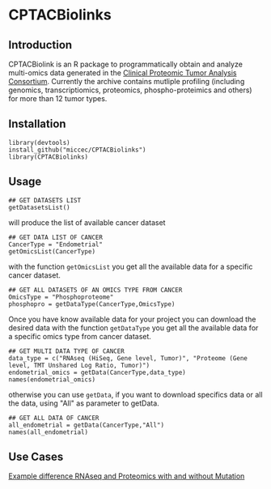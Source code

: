 # CPTACBiolinks
## Introduction
CPTACBiolink is an R package to programmatically obtain and analyze multi-omics data generated in the  [Clinical Proteomic Tumor Analysis Consortium](https://proteomics.cancer.gov/programs/cptac).
Currently the archive contains mutliple profiling (including genomics, transcriptiomics, proteomics, phospho-proteimics and others) for more than 12 tumor types.
## Installation
```
library(devtools)
install_github("miccec/CPTACBiolinks")
library(CPTACBiolinks)
```

## Usage

```
## GET DATASETS LIST
getDatasetsList()
```
will produce the list of available cancer dataset

```
## GET DATA LIST OF CANCER
CancerType = "Endometrial"
getOmicsList(CancerType)

```
with the function `getOmicsList` you get all the available data for a specific cancer dataset.

```
## GET ALL DATASETS OF AN OMICS TYPE FROM CANCER
OmicsType = "Phosphoproteome"
phosphopro = getDataType(CancerType,OmicsType)
```

Once you have know available data for your  project you can download the desired data with the function `getDataType` you get all the available data for a specific omics type from cancer dataset.

```
## GET MULTI DATA TYPE OF CANCER
data_type = c("RNAseq (HiSeq, Gene level, Tumor)", "Proteome (Gene level, TMT Unshared Log Ratio, Tumor)")
endometrial_omics = getData(CancerType,data_type)
names(endometrial_omics)
```
otherwise you can use ```getData```, if you want to download specifics data or all the data, using "All" as parameter to getData.

```
## GET ALL DATA OF CANCER
all_endometrial = getData(CancerType,"All")
names(all_endometrial)
```

## Use Cases

[Example difference RNAseq and Proteomics with and without Mutation](https://github.com/miccec/CPTACBiolinks/blob/main/vignettes/useCase.md)
